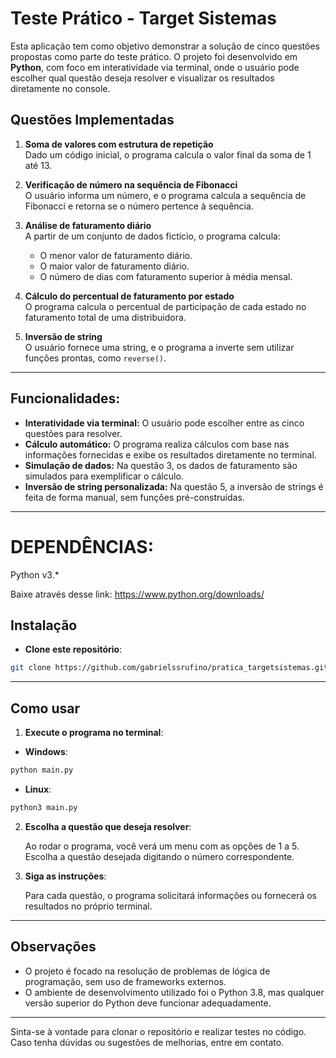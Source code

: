 
# Teste Prático - Target Sistemas

Esta aplicação tem como objetivo demonstrar a solução de cinco questões propostas como parte do teste prático. O projeto foi desenvolvido em **Python**, com foco em interatividade via terminal, onde o usuário pode escolher qual questão deseja resolver e visualizar os resultados diretamente no console.

## Questões Implementadas

1.  **Soma de valores com estrutura de repetição**  
    Dado um código inicial, o programa calcula o valor final da soma de 1 até 13.
    
2.  **Verificação de número na sequência de Fibonacci**  
    O usuário informa um número, e o programa calcula a sequência de Fibonacci e retorna se o número pertence à sequência.
    
3.  **Análise de faturamento diário**  
    A partir de um conjunto de dados fictício, o programa calcula:
    
    -   O menor valor de faturamento diário.
    -   O maior valor de faturamento diário.
    -   O número de dias com faturamento superior à média mensal.
4.  **Cálculo do percentual de faturamento por estado**  
    O programa calcula o percentual de participação de cada estado no faturamento total de uma distribuidora.
    
5.  **Inversão de string**  
    O usuário fornece uma string, e o programa a inverte sem utilizar funções prontas, como `reverse()`.
    

----------

## Funcionalidades:

-   **Interatividade via terminal:** O usuário pode escolher entre as cinco questões para resolver.
-   **Cálculo automático:** O programa realiza cálculos com base nas informações fornecidas e exibe os resultados diretamente no terminal.
-   **Simulação de dados:** Na questão 3, os dados de faturamento são simulados para exemplificar o cálculo.
-   **Inversão de string personalizada:** Na questão 5, a inversão de strings é feita de forma manual, sem funções pré-construídas.

----------

# DEPENDÊNCIAS:

Python v3.*

Baixe através desse link: https://www.python.org/downloads/

## Instalação

- **Clone este repositório**:

```bash
git clone https://github.com/gabrielssrufino/pratica_targetsistemas.git
```


    

----------

## Como usar

1.  **Execute o programa no terminal**:
    
- **Windows**:

```bash
python main.py
```

- **Linux**:

```bash
python3 main.py
```
    
2.  **Escolha a questão que deseja resolver**:
    
    Ao rodar o programa, você verá um menu com as opções de 1 a 5. Escolha a questão desejada digitando o número correspondente.
    
3.  **Siga as instruções**:
    
    Para cada questão, o programa solicitará informações ou fornecerá os resultados no próprio terminal.
    

----------

## Observações

-   O projeto é focado na resolução de problemas de lógica de programação, sem uso de frameworks externos.
-   O ambiente de desenvolvimento utilizado foi o Python 3.8, mas qualquer versão superior do Python deve funcionar adequadamente.

----------

Sinta-se à vontade para clonar o repositório e realizar testes no código. Caso tenha dúvidas ou sugestões de melhorias, entre em contato.